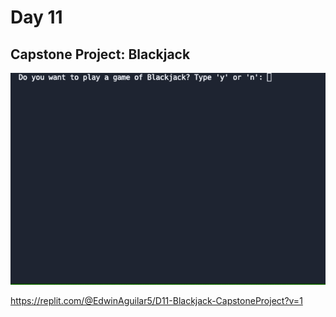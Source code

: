 # Day 11
## Capstone Project: Blackjack

![BJ-Capstone-Project](BJ-Capstone-Project.gif)

https://replit.com/@EdwinAguilar5/D11-Blackjack-CapstoneProject?v=1





